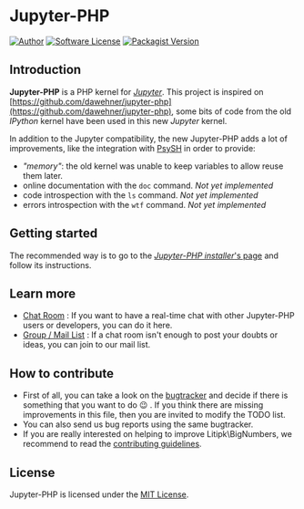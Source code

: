 # Jupyter-PHP

[![Author](http://img.shields.io/badge/author-@castarco-blue.svg?style=flat-square)](https://twitter.com/castarco)
[![Software License](https://img.shields.io/badge/license-MIT-brightgreen.svg?style=flat-square)](LICENSE)
[![Packagist Version](https://img.shields.io/packagist/v/Litipk/jupyter-php.svg?style=flat-square)](https://packagist.org/packages/Litipk/jupyter-php)

## Introduction

**Jupyter-PHP** is a PHP kernel for [*Jupyter*](http://jupyter.org). This project is inspired on
[https://github.com/dawehner/jupyter-php](https://github.com/dawehner/jupyter-php), some bits of code from the old
*IPython* kernel have been used in this new *Jupyter* kernel.

In addition to the Jupyter compatibility, the new Jupyter-PHP adds a lot of improvements, like the integration with
[PsySH](http://psysh.org/) in order to provide:

  * *"memory"*: the old kernel was unable to keep variables to allow reuse them later.
  * online documentation with the `doc` command. *Not yet implemented*
  * code introspection with the `ls` command. *Not yet implemented*
  * errors introspection with the `wtf` command. *Not yet implemented*

## Getting started

The recommended way is to go to the [*Jupyter-PHP installer*'s page](https://litipk.github.io/Jupyter-PHP-Installer/)
and follow its instructions. 

## Learn more

 * [Chat Room](https://gitter.im/Litipk/Jupyter-PHP) : If you want to have a real-time chat with other Jupyter-PHP users or developers, you can do it here.
 * [Group / Mail List](https://groups.io/g/jupyter-php) : If a chat room isn't enough to post your doubts or ideas, you can join to our mail list.

## How to contribute

 * First of all, you can take a look on the [bugtracker](https://github.com/Litipk/php-bignumbers/issues) and decide if there is something that you want to do :wink: . If you think there are missing improvements in this file, then you are invited to modify the TODO list.
 * You can also send us bug reports using the same bugtracker.
 * If you are really interested on helping to improve Litipk\BigNumbers, we recommend to read the [contributing guidelines](https://github.com/Litipk/php-bignumbers/blob/master/CONTRIBUTING.md).


## License

Jupyter-PHP is licensed under the [MIT License](https://github.com/Litipk/Jupyter-PHP/blob/master/LICENSE).
